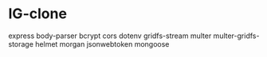 # IG-clone

express 
body-parser 
bcrypt 
cors 
dotenv 
gridfs-stream 
multer 
multer-gridfs-storage 
helmet 
morgan 
jsonwebtoken 
mongoose